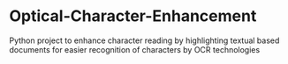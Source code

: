 # Optical-Character-Enhancement
Python project to enhance character reading by highlighting textual based documents for easier recognition of characters by OCR technologies
